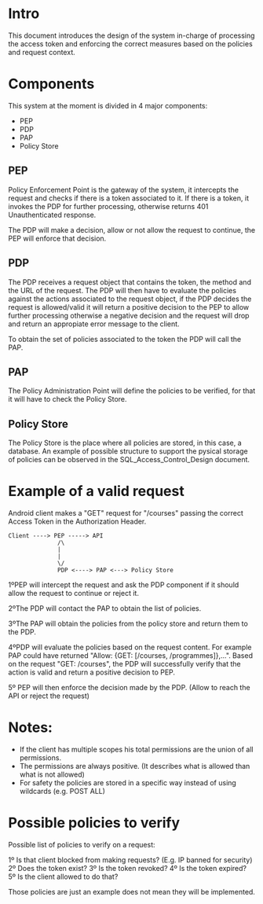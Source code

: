 # Intro

This document introduces the design of the system in-charge of processing the access token and enforcing the correct measures based on the policies and request context.

# Components
This system at the moment is divided in 4 major components:
* PEP
* PDP
* PAP
* Policy Store

## PEP
Policy Enforcement Point is the gateway of the system, it intercepts the request and checks if there is a token associated to it.
If there is a token, it invokes the PDP for further processing, otherwise returns 401 Unauthenticated response.

The PDP will make a decision, allow or not allow the request to continue, the PEP will enforce that decision.

## PDP 
The PDP receives a request object that contains the token, the method and the URL of the request.
The PDP will then have to evaluate the policies against the actions associated to the request object, if the PDP decides the request is allowed/valid it will return a positive decision to the PEP to allow further processing otherwise a negative decision and the request will drop and return an appropiate error message to the client.

To obtain the set of policies associated to the token the PDP will call the PAP.

## PAP
The Policy Administration Point will define the policies to be verified, for that it will have to check the Policy Store.

## Policy Store
The Policy Store is the place where all policies are stored, in this case, a database.
An example of possible structure to support the pysical storage of policies can be observed in the SQL_Access_Control_Design document.


# Example of a valid request
Android client makes a "GET" request for "/courses" passing the correct Access Token in the Authorization Header.

```
Client ----> PEP -----> API 
              /\
              |
              |
              \/
              PDP <----> PAP <---> Policy Store
```

1ºPEP will intercept the request and ask the PDP component if it should allow the request to continue or reject it.

2ºThe PDP will contact the PAP to obtain the list of policies. 

3ºThe PAP will obtain the policies from the policy store and return them to the PDP. 

4ºPDP will evaluate the policies based on the request content.
For example PAP could have returned "Allow: {GET: [/courses, /programmes]},...".
Based on the request "GET: /courses", the PDP will successfully verify that the action is valid and return a positive decision to PEP. 

5º PEP will then enforce the decision made by the PDP. (Allow to reach the API or reject the request)


# Notes:
* If the client has multiple scopes his total permissions are the union of all permissions.
* The permissions are always positive. (It describes what is allowed than what is not allowed)
* For safety the policies are stored in a specific way instead of using wildcards (e.g. POST ALL)

# Possible policies to verify
Possible list of policies to verify on a request:

1º Is that client blocked from making requests? (E.g. IP banned for security)
2º Does the token exist?
3º Is the token revoked?
4º Is the token expired?
5º Is the client allowed to do that?

Those policies are just an example does not mean they will be implemented.